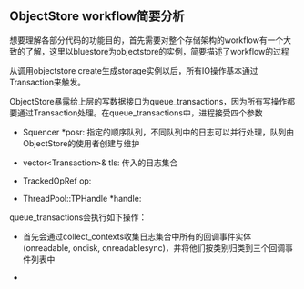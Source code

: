 ## ObjectStore workflow简要分析

想要理解各部分代码的功能目的，首先需要对整个存储架构的workflow有一个大致的了解，这里以bluestore为objectstore的实例，简要描述了workflow的过程

从调用objectstore create生成storage实例以后，所有IO操作基本通过Transaction来触发。

ObjectStore暴露给上层的写数据接口为queue\_transactions，因为所有写操作都要通过Transaction处理。在queue\_transactions中，进程接受四个参数

* Squencer \*posr: 指定的顺序队列，不同队列中的日志可以并行处理，队列由ObjectStore的使用者创建与维护
* vector&lt;Transaction&gt;& tls: 传入的日志集合

* TrackedOpRef op:

* ThreadPool::TPHandle \*handle: 

queue\_transactions会执行如下操作：

* 首先会通过collect\_contexts收集日志集合中所有的回调事件实体\(onreadable, ondisk, onreadablesync\)，并将他们按类别归类到三个回调事件列表中

* 



